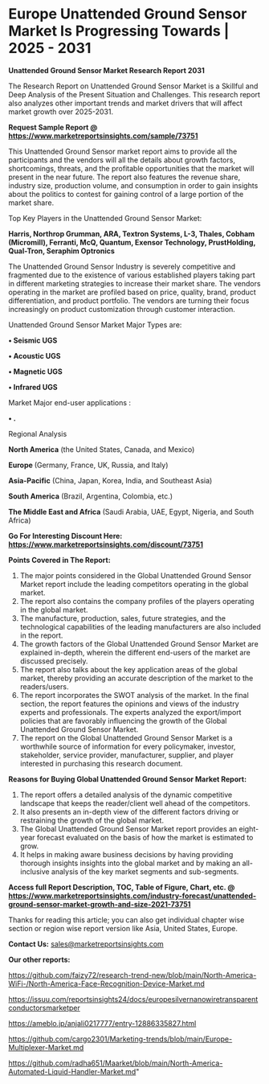 # Europe Unattended Ground Sensor Market Is Progressing Towards | 2025 - 2031

<strong>Unattended Ground Sensor Market Research Report 2031</strong>

The Research Report on Unattended Ground Sensor Market is a Skillful and Deep Analysis of the Present Situation and Challenges. This research report also analyzes other important trends and market drivers that will affect market growth over 2025-2031.

<strong>Request Sample Report @ <a href=https://www.marketreportsinsights.com/sample/73751>https://www.marketreportsinsights.com/sample/73751</a></strong>

This Unattended Ground Sensor market report aims to provide all the participants and the vendors will all the details about growth factors, shortcomings, threats, and the profitable opportunities that the market will present in the near future. The report also features the revenue share, industry size, production volume, and consumption in order to gain insights about the politics to contest for gaining control of a large portion of the market share.

Top Key Players in the Unattended Ground Sensor Market:

<strong>Harris, Northrop Grumman, ARA, Textron Systems, L-3, Thales, Cobham (Micromill), Ferranti, McQ, Quantum, Exensor Technology, PrustHolding, Qual-Tron, Seraphim Optronics</strong>

The Unattended Ground Sensor Industry is severely competitive and fragmented due to the existence of various established players taking part in different marketing strategies to increase their market share. The vendors operating in the market are profiled based on price, quality, brand, product differentiation, and product portfolio. The vendors are turning their focus increasingly on product customization through customer interaction.

Unattended Ground Sensor Market Major Types are:

<strong>• Seismic UGS

• Acoustic UGS

• Magnetic UGS

• Infrared UGS</strong>

Market Major end-user applications :

<strong>• .</strong>

Regional Analysis

</u><strong><b>North America</b></strong> (the United States, Canada, and Mexico)

<strong><b>Europe </b></strong>(Germany, France, UK, Russia, and Italy)

<strong><b>Asia-Pacific</b></strong> (China, Japan, Korea, India, and Southeast Asia)

<strong><b>South America</b></strong> (Brazil, Argentina, Colombia, etc.)

<strong><b>The Middle East and Africa</b></strong> (Saudi Arabia, UAE, Egypt, Nigeria, and South Africa)

<strong>Go For Interesting Discount Here: <a href=https://www.marketreportsinsights.com/discount/73751>https://www.marketreportsinsights.com/discount/73751</a></strong>

<strong>Points Covered in The Report:</strong>
<ol>
  <li>The major points considered in the Global Unattended Ground Sensor Market report include the leading competitors operating in the global market.</li>
  <li>The report also contains the company profiles of the players operating in the global market.</li>
  <li>The manufacture, production, sales, future strategies, and the technological capabilities of the leading manufacturers are also included in the report.</li>
  <li>The growth factors of the Global Unattended Ground Sensor Market are explained in-depth, wherein the different end-users of the market are discussed precisely.</li>
  <li>The report also talks about the key application areas of the global market, thereby providing an accurate description of the market to the readers/users.</li>
  <li>The report incorporates the SWOT analysis of the market. In the final section, the report features the opinions and views of the industry experts and professionals. The experts analyzed the export/import policies that are favorably influencing the growth of the Global Unattended Ground Sensor Market.</li>
  <li>The report on the Global Unattended Ground Sensor Market is a worthwhile source of information for every policymaker, investor, stakeholder, service provider, manufacturer, supplier, and player interested in purchasing this research document.</li>
</ol>
<strong>Reasons for Buying Global Unattended Ground Sensor Market Report:</strong>

<ol>
  <li>The report offers a detailed analysis of the dynamic competitive landscape that keeps the reader/client well ahead of the competitors.</li>
  <li>It also presents an in-depth view of the different factors driving or restraining the growth of the global market.</li>
  <li>The Global Unattended Ground Sensor Market report provides an eight-year forecast evaluated on the basis of how the market is estimated to grow.</li>
  <li>It helps in making aware business decisions by having providing thorough insights insights into the global market and by making an all-inclusive analysis of the key market segments and sub-segments.</li>
</ol>
<strong>Access full Report Description, TOC, Table of Figure, Chart, etc. @ <a href=https://www.marketreportsinsights.com/industry-forecast/unattended-ground-sensor-market-growth-and-size-2021-73751>https://www.marketreportsinsights.com/industry-forecast/unattended-ground-sensor-market-growth-and-size-2021-73751</a></strong>


Thanks for reading this article; you can also get individual chapter wise section or region wise report version like Asia, United States, Europe.

<strong>Contact Us:</strong>
sales@marketreportsinsights.com

<strong>Our other reports:</strong>

<a href=https://github.com/faizy72/research-trend-new/blob/main/North-America-WiFi-/North-America-Face-Recognition-Device-Market.md>https://github.com/faizy72/research-trend-new/blob/main/North-America-WiFi-/North-America-Face-Recognition-Device-Market.md</a>

<a href=https://issuu.com/reportsinsights24/docs/europesilvernanowiretransparentconductorsmarketper>https://issuu.com/reportsinsights24/docs/europesilvernanowiretransparentconductorsmarketper</a>

<a href=https://ameblo.jp/anjali0217777/entry-12886335827.html>https://ameblo.jp/anjali0217777/entry-12886335827.html</a>

<a href=https://github.com/cargo2301/Marketing-trends/blob/main/Europe-Multiplexer-Market.md>https://github.com/cargo2301/Marketing-trends/blob/main/Europe-Multiplexer-Market.md</a>

<a href=https://github.com/radha651/Maarket/blob/main/North-America-Automated-Liquid-Handler-Market.md>https://github.com/radha651/Maarket/blob/main/North-America-Automated-Liquid-Handler-Market.md</a>"
